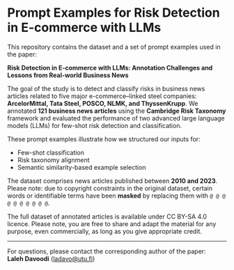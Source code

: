 # Prompt Examples for Risk Detection in E-commerce with LLMs

This repository contains the dataset and a set of prompt examples used in the paper:

**Risk Detection in E-commerce with LLMs: Annotation Challenges and Lessons from Real-world Business News**

The goal of the study is to detect and classify risks in business news articles related to five major e-commerce–linked steel companies: **ArcelorMittal, Tata Steel, POSCO, NLMK, and ThyssenKrupp**. We annotated **121 business news articles** using the **Cambridge Risk Taxonomy** framework and evaluated the performance of two advanced large language models (LLMs) for few-shot risk detection and classification.

These prompt examples illustrate how we structured our inputs for:

- Few-shot classification  
- Risk taxonomy alignment  
- Semantic similarity-based example selection

The dataset comprises news articles published between **2010 and 2023**. Please note: due to copyright constraints in the original dataset, certain words or identifiable terms have been **masked** by replacing them with `@ @ @ @ @ @ @ @ @ @`.

The full dataset of annotated articles is available under CC BY-SA 4.0 licence. Please note, you are free to share and adapt the material for any purpose, even commercially, as long as you give appropriate credit. 

---

For questions, please contact the corresponding author of the paper:  
**Laleh Davoodi**  (ladavo@utu.fi)
